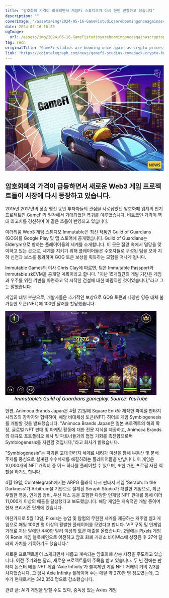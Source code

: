 ```yaml
---
title: "암호화폐 가격이 회복되면서 게임Fi 스튜디오가 다시 한번 번창하고 있습니다"
description: ""
coverImage: "/assets/img/2024-05-16-GameFistudiosareboomingonceagainascryptopricesrecover_thumbnail.png"
date: 2024-05-16 16:25
ogImage: 
  url: /assets/img/2024-05-16-GameFistudiosareboomingonceagainascryptopricesrecover_thumbnail.png
tag: Tech
originalTitle: "GameFi studios are booming once again as crypto prices recover"
link: "https://cointelegraph.com/news/gamefi-studios-comeback-crypto-bull-market-returns"
---
```



![GameFi Studios](/assets/img/2024-05-16-GameFistudiosareboomingonceagainascryptopricesrecover_thumbnail.png)

## 암호화폐의 가격이 급등하면서 새로운 Web3 게임 프로젝트들이 시장에 다시 등장하고 있습니다.

2015년 2017년의 상승 행진 동안 투자자들의 관심을 사로잡았던 암호화폐 업계의 인기 프로젝트인 GameFi가 일각에서 기대되었던 복귀를 이루었습니다. 비트코인 가격이 역대 최고치를 경신하며 이 같은 흐름이 반영되고 있습니다.

이더리움 Web3 게임 스튜디오 Immutable은 최신 작품인 Guild of Guardians (GOG)를 Google Play 및 앱 스토어에 공개했습니다. Guild of Guardians는 Elderym으로 향하는 플레이어들의 세계를 소개합니다. 이 곳은 절망 속에서 멸망을 맞이하고 있는 곳으로, 세계를 지키기 위해 플레이어들은 수호자들로 구성된 팀을 모아 지하 신전과 보스를 통과하며 GOG 토큰 보상을 획득하는 모험을 떠나게 됩니다.

<div class="content-ad"></div>

Immutable Games의 이사 Chris Clay에 따르면, 팀은 Immutable Passport와 Immutable zkEVM을 공개할 계획이라고 합니다. "지난 15개월간의 개발 기간은 게임과 우주를 위한 기반을 마련하고 막 시작한 건설에 대한 바람직한 것이었습니다,"라고 그는 말했습니다.

게임의 데뷔 부분으로, 개발자들은 추가적인 보상으로 GOG 토큰과 다양한 영웅 대체 불가능한 토큰(NFT)에 100만 달러를 할당했습니다.

![Image](/assets/img/2024-05-16-GameFistudiosareboomingonceagainascryptopricesrecover_0.png)

한편, Animoca Brands Japan은 4월 22일에 Square Enix와 제작한 파이널 판타지 시리즈의 창작자와 협력하여, 해당 비대체성 토큰(NFT) 히어로 게임 Symbiogenesis를 개발할 것을 발표했습니다. "Animoca Brands Japan은 일본 프로젝트의 해외 확장, 글로벌 NFT 판매 및 마케팅 활동에 대한 전문 지식을 제공하고, Animoca Brands의 대규모 포트폴리오 회사 및 파트너들과의 협업 기회를 촉진함으로써 Symbiogenesis를 지원할 것입니다,"라고 회사가 밝혔습니다.

<div class="content-ad"></div>

"Symbiogenesis"는 파괴된 고대 판타지 세계로 내려가 미션을 통해 부동산 및 분배 주제를 중심으로 설계된 수수께끼를 해결하려는 플레이어들을 만납니다. 이 게임은 10,000개의 NFT 캐릭터 중 어느 하나를 플레이할 수 있으며, 또한 개인 프로필 사진 역할을 하기도 합니다.

4월 19일, Cointelegraph에서는 ARPG 클래식 다크 판타지 게임 'Seraph: In the Darkness'가 Arbitrum을 기반으로 설계된 Seraph Studio가 개발한 게임으로, 최근 우월한 영웅, 인게임 장비, 우선 패스 등을 포함한 다양한 인게임 NFT 판매를 통해 이더 11,000개 이상의 매출을 달성했다고 보도했습니다. 해당 게임은 지속적인 개발 중이며 현재 프리시즌 단계에 있습니다.

마찬가지로 5월 13일, Pixels는 농업 및 탐험의 무한한 세계를 제공하는 캐주얼 웹3 게임으로 매일 100만 명 이상의 활발한 플레이어를 모았다고 합니다. VIP 구독 및 인게임 거래로 지난 달에만 440만 달러 이상의 토큰 매출을 올렸습니다. 2월에는 Pixels 게임이 Ronin 게임 블록체인으로 이전하고 암호 화폐 거래소 바이낸스에 상장된 후 27억 달러의 가치를 기록하기도 했습니다."

<div class="content-ad"></div>

새로운 프로젝트들이 소개되면서 새롭고 계속되는 암호화폐 상승 시장을 주도하고 있습니다. 이전 주기와는 달리, 새로운 프로젝트들이 주목을 받고 있습니다. 두 년 전에는 판타지 몬스터 배틀 NFT 게임 'Axie Infinity'가 블록체인 게임 NFT 거래의 거의 2/3를 차지했습니다. 그 당시 Axie Infinity 플레이어 수는 매달 약 270만 명 정도였는데, 그 수가 현재로서는 342,353 명으로 감소했습니다.

관련 글: AI가 게임을 망칠 수도 있다, 중독성 있는 Axies 게임